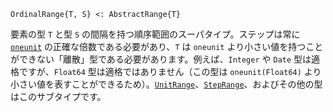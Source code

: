 ```
OrdinalRange{T, S} <: AbstractRange{T}
```

要素の型 `T` と型 `S` の間隔を持つ順序範囲のスーパタイプ。ステップは常に [`oneunit`](@ref) の正確な倍数である必要があり、`T` は `oneunit` より小さい値を持つことができない「離散」型である必要があります。例えば、`Integer` や `Date` 型は適格ですが、`Float64` 型は適格ではありません（この型は `oneunit(Float64)` より小さい値を表すことができるため）。[`UnitRange`](@ref)、[`StepRange`](@ref)、およびその他の型はこのサブタイプです。
